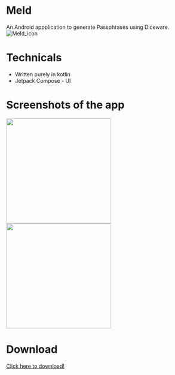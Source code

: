 # Meld

An Android appplication to generate Passphrases using Diceware.
![Meld_icon](https://user-images.githubusercontent.com/65830459/146763332-38966a87-67f4-4151-900e-cb66a84d2c8d.png)

# Technicals
<ul>
  <li>Written purely in kotlin</li>
  <li>Jetpack Compose - UI</li>
</ul>

# Screenshots of the app

<p>
  <img src="https://user-images.githubusercontent.com/65830459/146763645-ba2f60cf-51e4-4712-bf22-d9452acf0f2b.png" width="280"/><br>
	<img src="https://user-images.githubusercontent.com/65830459/146763654-48f05527-d249-47dc-bb6e-39fa15ef7c92.png" width="280"/>
</p>

# Download 

<a href="https://github.com/amonikag/Meld/releases/download/untagged-422acbb9abe70f568d3b/Meld.apk">Click here to download!</a>

